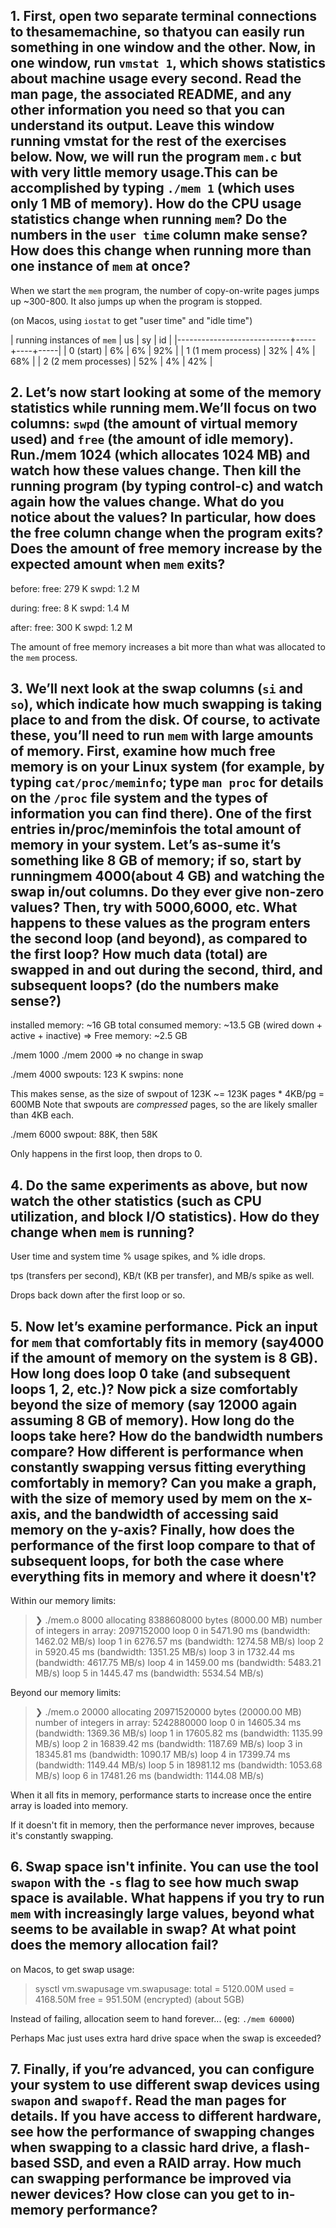 ## 1. First, open two separate terminal connections to thesamemachine, so thatyou can easily run something in one window and the other. Now, in one window, run `vmstat 1`, which shows statistics about machine usage every second. Read the man page, the associated README, and any other information you need so that you can understand its output. Leave this window running vmstat for the rest of the exercises below. Now, we will run the program `mem.c` but with very little memory usage.This can be accomplished by typing `./mem 1` (which uses only 1 MB of memory). How do the CPU usage statistics change when running `mem`? Do the numbers in the `user time` column make sense? How does this change when running more than one instance of `mem` at once?

When we start the `mem` program, the number of copy-on-write pages jumps up ~300-800. It also jumps up when the program is stopped.

(on Macos, using `iostat` to get "user time" and "idle time")

| running instances of `mem` |  us | sy |  id |
|----------------------------+-----+----+-----|
| 0 (start)                  |  6% | 6% | 92% |
| 1 (1 mem process)          | 32% | 4% | 68% |
| 2 (2 mem processes)        | 52% | 4% | 42% |



## 2. Let’s now start looking at some of the memory statistics while running mem.We’ll focus on two columns: `swpd` (the amount of virtual memory used) and `free` (the amount of idle memory). Run./mem 1024 (which allocates 1024 MB) and watch how these values change. Then kill the running program (by typing control-c) and watch again how the values change. What do you notice about the values? In particular, how does the free column change when the program exits? Does the amount of free memory increase by the expected amount when `mem` exits?

before:
free: 279 K
swpd: 1.2 M

during:
free: 8 K
swpd: 1.4 M

after:
free: 300 K
swpd: 1.2 M

The amount of free memory increases a bit more than what was allocated to the `mem` process.


## 3. We’ll next look at the swap columns (`si` and `so`), which indicate how much swapping is taking place to and from the disk. Of course, to activate these, you’ll need to run `mem` with large amounts of memory. First, examine how much free memory is on your Linux system (for example, by typing `cat/proc/meminfo`; type `man proc` for details on the `/proc` file system and the types of information you can find there).  One of the first entries in/proc/meminfois the total amount of memory in your system. Let’s as-sume it’s something like 8 GB of memory; if so, start by runningmem 4000(about 4 GB) and watching the swap in/out columns. Do they ever give non-zero values? Then, try with 5000,6000, etc. What happens to these values as the program enters the second loop (and beyond), as compared to the first loop? How much data (total) are swapped in and out during the second, third, and subsequent loops? (do the numbers make sense?)

installed memory: ~16 GB
total consumed memory: ~13.5 GB (wired down + active + inactive)
=> Free memory: ~2.5 GB

./mem 1000
./mem 2000
=> no change in swap

./mem 4000
swpouts: 123 K
swpins: none

This makes sense, as the size of swpout of 123K ~= 123K pages * 4KB/pg = 600MB
Note that swpouts are *compressed* pages, so the are likely smaller than 4KB each.

./mem 6000
swpout: 88K, then 58K

Only happens in the first loop, then drops to 0.


## 4. Do the same experiments as above, but now watch the other statistics (such as CPU utilization, and block I/O statistics). How do they change when `mem` is running?


User time and system time % usage spikes, and % idle drops.

tps (transfers per second), KB/t (KB per transfer), and MB/s spike as well.

Drops back down after the first loop or so.


## 5. Now let’s examine performance. Pick an input for `mem` that comfortably fits in memory (say4000 if the amount of memory on the system is 8 GB). How long does loop 0 take (and subsequent loops 1, 2, etc.)? Now pick a size comfortably beyond the size of memory (say 12000 again assuming 8 GB of memory). How long do the loops take here? How do the bandwidth numbers compare? How different is performance when constantly swapping versus fitting everything comfortably in memory? Can you make a graph, with the size of memory used by mem on the x-axis, and the bandwidth of accessing said memory on the y-axis? Finally, how does the performance of the first loop compare to that of subsequent loops, for both the case where everything fits in memory and where it doesn't?

Within our memory limits:
> ❯ ./mem.o 8000
> allocating 8388608000 bytes (8000.00 MB)
>   number of integers in array: 2097152000
> loop 0 in 5471.90 ms (bandwidth: 1462.02 MB/s)
> loop 1 in 6276.57 ms (bandwidth: 1274.58 MB/s)
> loop 2 in 5920.45 ms (bandwidth: 1351.25 MB/s)
> loop 3 in 1732.44 ms (bandwidth: 4617.75 MB/s)
> loop 4 in 1459.00 ms (bandwidth: 5483.21 MB/s)
> loop 5 in 1445.47 ms (bandwidth: 5534.54 MB/s)

Beyond our memory limits:

> ❯ ./mem.o 20000
> allocating 20971520000 bytes (20000.00 MB)
>   number of integers in array: 5242880000
> loop 0 in 14605.34 ms (bandwidth: 1369.36 MB/s)
> loop 1 in 17605.82 ms (bandwidth: 1135.99 MB/s)
> loop 2 in 16839.42 ms (bandwidth: 1187.69 MB/s)
> loop 3 in 18345.81 ms (bandwidth: 1090.17 MB/s)
> loop 4 in 17399.74 ms (bandwidth: 1149.44 MB/s)
> loop 5 in 18981.12 ms (bandwidth: 1053.68 MB/s)
> loop 6 in 17481.26 ms (bandwidth: 1144.08 MB/s)


When it all fits in memory, performance starts to increase once the entire array is loaded into memory.

If it doesn't fit in memory, then the performance never improves, because it's constantly swapping.


## 6. Swap space isn't infinite. You can use the tool `swapon` with the `-s` flag to see how much swap space is available. What happens if you try to run `mem` with increasingly large values, beyond what seems to be available in swap? At what point does the memory allocation fail?

on Macos, to get swap usage:
> sysctl vm.swapusage
> vm.swapusage: total = 5120.00M  used = 4168.50M  free = 951.50M  (encrypted)
(about 5GB)

Instead of failing, allocation seem to hand forever...
(eg: `./mem 60000`)

Perhaps Mac just uses extra hard drive space when the swap is exceeded?

## 7. Finally, if you’re advanced, you can configure your system to use different swap devices using `swapon` and `swapoff`. Read the man pages for details. If you have access to different hardware, see how the performance of swapping changes when swapping to a classic hard drive, a flash-based SSD, and even a RAID array. How much can swapping performance be improved via newer devices? How close can you get to in-memory performance?
